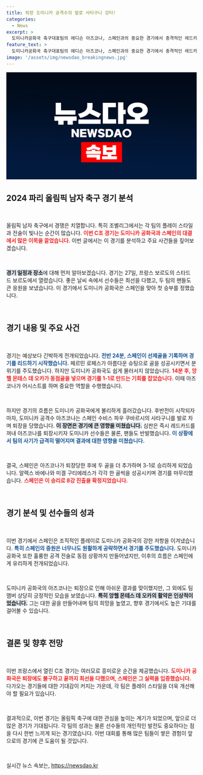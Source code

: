 ```yaml
---
title: 퇴장 도미니카 공격수의 발로 사타구니 강타!
categories:
  - News
excerpt: >
  도미니카공화국 축구대표팀의 에디슨 아즈코나, 스페인과의 중요한 경기에서 충격적인 레드카드로 퇴장! 동점 상황에서 벌어진 이 사건과 이후 결과는? 클릭해서 확인하세요!
feature_text: >
  도미니카공화국 축구대표팀의 에디슨 아즈코나, 스페인과의 중요한 경기에서 충격적인 레드카드로 퇴장! 동점 상황에서 벌어진 이 사건과 이후 결과는? 클릭해서 확인하세요!
image: '/assets/img/newsdao_breakingnews.jpg'
---
```


<p><img src="/assets/img/newsdao_breakingnews.jpg" alt="ontimetimes 속보" /></p>

<h2 data-ke-size="size26">2024 파리 올림픽 남자 축구 경기 분석</h2>

<p data-ke-size="size16">&nbsp;</p>

<p>올림픽 남자 축구에서 경쟁은 치열합니다. 특히 조별리그에서는 각 팀의 플레이 스타일과 전술이 빛나는 순간이 많습니다. <b><span style="color: #ee2323;">이번 C조 경기는 도미니카 공화국과 스페인의 대결에서 많은 이목을 끌었습니다.</span></b> 이번 글에서는 이 경기를 분석하고 주요 사건들을 짚어보겠습니다. </p>

<p data-ke-size="size16">&nbsp;</p>

<p><b><span style="background-color: #21538527;">경기 일정과 장소</span></b>에 대해 먼저 알아보겠습니다. 경기는 27일, 프랑스 보르도의 스타드 드 보르도에서 열렸습니다. 좋은 날씨 속에서 선수들은 최선을 다했고, 두 팀의 팬들도 큰 응원을 보냈습니다. 이 경기에서 도미니카 공화국은 스페인을 맞아 첫 승부를 정했습니다. </p>

<p data-ke-size="size16">&nbsp;</p>

<h2 data-ke-size="size26">경기 내용 및 주요 사건</h2>

<p data-ke-size="size16">&nbsp;</p>

<p>경기는 예상보다 긴박하게 전개되었습니다. <b><span style="color: #1a5490;">전반 24분, 스페인이 선제골을 기록하며 경기를 리드하기 시작했습니다.</span></b> 페르민 로페스가 아름다운 슈팅으로 골을 성공시키면서 분위기를 주도했습니다. 하지만 도미니카 공화국도 쉽게 물러서지 않았습니다. <b><span style="color: #ee2323;">14분 후, 앙헬 몬테스 데 오카가 동점골을 넣으며 경기를 1-1로 만드는 기회를 잡았습니다.</span></b> 이때 아즈코나가 어시스트를 하며 중요한 역할을 수행했습니다. </p>

<p data-ke-size="size16">&nbsp;</p>

<p>하지만 경기의 흐름은 도미니카 공화국에게 불리하게 흘러갔습니다. 후반전이 시작되자마자, 도미니카 공격수 아즈코나는 스페인 수비스 파우 쿠바르시의 사타구니를 발로 차며 퇴장을 당했습니다. <b><span style="background-color: #21538527;">이 장면은 경기에 큰 영향을 미쳤습니다.</span></b> 심판은 즉시 레드카드를 꺼내 아즈코나를 퇴장시키자 도미니카 선수들은 물론, 팬들도 반발했습니다. <b><span style="color: #1a5490;">이 상황에서 팀의 사기가 급격히 떨어지며 결과에 대한 영향을 미쳤습니다.</span></b></p>

<p data-ke-size="size16">&nbsp;</p>

<p>결국, 스페인은 아즈코나가 퇴장당한 후에 두 골을 더 추가하며 3-1로 승리하게 되었습니다. 알렉스 바에나와 미겔 구티에레스가 각각 한 골씩을 성공시키며 경기를 마무리했습니다. <b><span style="color: #ee2323;">스페인은 이 승리로 8강 진출을 확정지었습니다.</span></b></p>

<p data-ke-size="size16">&nbsp;</p>

<h2 data-ke-size="size26">경기 분석 및 선수들의 성과</h2>

<p data-ke-size="size16">&nbsp;</p>

<p>이번 경기에서 스페인은 조직적인 플레이로 도미니카 공화국의 강한 저항을 이겨냈습니다. <b><span style="color: #1a5490;">특히 스페인의 중원은 너무나도 원활하게 공략하면서 경기를 주도했습니다.</span></b> 도미니카 공화국 또한 훌륭한 공격 전술로 동점 상황까지 만들어냈지만, 이후의 흐름은 스페인에게 유리하게 전개되었습니다.</p>

<p data-ke-size="size16">&nbsp;</p>

<p>도미니카 공화국의 아즈코나는 퇴장으로 인해 아쉬운 결과를 맞이했지만, 그 외에도 팀 맴버 상당히 긍정적인 모습을 보였습니다. <b><span style="background-color: #21538527;">특히 앙헬 몬테스 데 오카의 활약은 인상적이었습니다.</span></b> 그는 대한 골을 만들어내며 팀의 희망을 높였고, 향후 경기에서도 높은 기대를 걸어볼 수 있습니다. </p>

<p data-ke-size="size16">&nbsp;</p>

<h2 data-ke-size="size26">결론 및 향후 전망</h2>

<p data-ke-size="size16">&nbsp;</p>

<p>이번 프랑스에서 열린 C조 경기는 여러모로 흥미로운 순간을 제공했습니다. <b><span style="color: #ee2323;">도미니카 공화국은 퇴장에도 불구하고 끝까지 최선을 다했으며, 스페인은 그 실력을 입증했습니다.</span></b> 다가오는 경기들에 대한 기대감이 커지는 가운데, 각 팀은 플레이 스타일을 더욱 개선해야 할 필요가 있습니다. </p>

<p data-ke-size="size16">&nbsp;</p>

<p>결과적으로, 이번 경기는 올림픽 축구에 대한 관심을 높이는 계기가 되었으며, 앞으로 더 많은 경기가 기대됩니다. 각 팀의 성과는 물론 선수들의 개인적인 발전도 중요하다는 점을 다시 한번 느끼게 되는 경기였습니다. 이번 대회를 통해 많은 팀들이 쌓은 경험이 앞으로의 경기에 큰 도움이 될 것입니다.</p>

<p data-ke-size="size16">&nbsp;</p>
실시간 뉴스 속보는, <a href="https://newsdao.kr" rel="dofollow">https://newsdao.kr</a>



